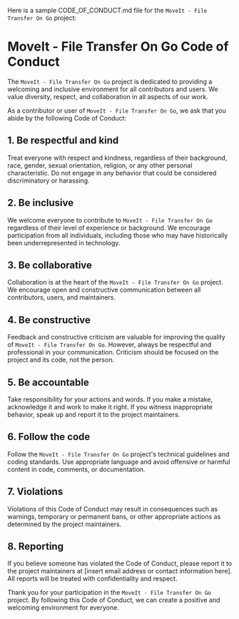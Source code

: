 Here is a sample CODE_OF_CONDUCT.md file for the `MoveIt - File Transfer On Go` project:

# MoveIt - File Transfer On Go Code of Conduct

The `MoveIt - File Transfer On Go` project is dedicated to providing a welcoming and inclusive environment for all contributors and users. We value diversity, respect, and collaboration in all aspects of our work.

As a contributor or user of `MoveIt - File Transfer On Go`, we ask that you abide by the following Code of Conduct:

## 1. Be respectful and kind

Treat everyone with respect and kindness, regardless of their background, race, gender, sexual orientation, religion, or any other personal characteristic. Do not engage in any behavior that could be considered discriminatory or harassing.

## 2. Be inclusive

We welcome everyone to contribute to `MoveIt - File Transfer On Go` regardless of their level of experience or background. We encourage participation from all individuals, including those who may have historically been underrepresented in technology.

## 3. Be collaborative

Collaboration is at the heart of the `MoveIt - File Transfer On Go` project. We encourage open and constructive communication between all contributors, users, and maintainers.

## 4. Be constructive

Feedback and constructive criticism are valuable for improving the quality of `MoveIt - File Transfer On Go`. However, always be respectful and professional in your communication. Criticism should be focused on the project and its code, not the person.

## 5. Be accountable

Take responsibility for your actions and words. If you make a mistake, acknowledge it and work to make it right. If you witness inappropriate behavior, speak up and report it to the project maintainers.

## 6. Follow the code

Follow the `MoveIt - File Transfer On Go` project's technical guidelines and coding standards. Use appropriate language and avoid offensive or harmful content in code, comments, or documentation.

## 7. Violations

Violations of this Code of Conduct may result in consequences such as warnings, temporary or permanent bans, or other appropriate actions as determined by the project maintainers.

## 8. Reporting

If you believe someone has violated the Code of Conduct, please report it to the project maintainers at [insert email address or contact information here]. All reports will be treated with confidentiality and respect.

Thank you for your participation in the `MoveIt - File Transfer On Go` project. By following this Code of Conduct, we can create a positive and welcoming environment for everyone.
